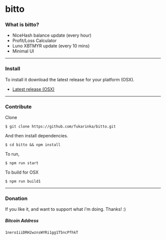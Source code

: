 # bitto

### What is bitto?
- NiceHash balance update (every hour)
- Profit/Loss Calculator
- Luno XBTMYR update (every 10 mins)
- Minimal UI

---

### Install
To install it download the latest release for your platform (OSX).
- [Latest release (OSX)](https://github.com/fukarinka/bitto/releases)

---

### Contribute

Clone
```
$ git clone https://github.com/fukarinka/bitto.git
```
And then install dependencies.
```
$ cd bitto && npm install
```
To run,
```
$ npm run start
```
To build for OSX
```
$ npm run build1
```

---

### Donation

If you like it, and want to support what i'm doing. Thanks! :)
##### Bitcoin Address
`1nero1iiDRH2wznsWYRi1gg1T5ncPfhkT`
